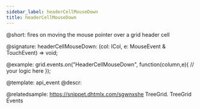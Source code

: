 ```yaml
---
sidebar_label: headerCellMouseDown
title: headerCellMouseDown
---          
```


@short: fires on moving the mouse pointer over a grid header cell

@signature: headerCellMouseDown: (col: ICol, e: MouseEvent & TouchEvent) => void;

@example:
grid.events.on("HeaderCellMouseDown", function(column,e){
    // your logic here
});

@template: api_event
@descr:

@relatedsample: https://snippet.dhtmlx.com/sgwnxshe	TreeGrid. TreeGrid Events

